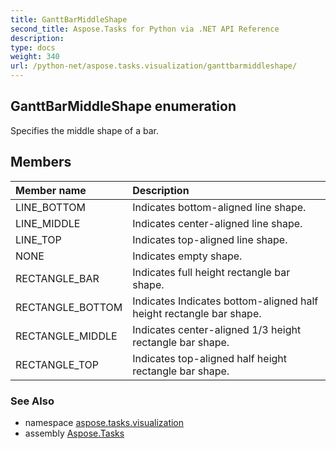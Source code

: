 ```yaml
---
title: GanttBarMiddleShape
second_title: Aspose.Tasks for Python via .NET API Reference
description: 
type: docs
weight: 340
url: /python-net/aspose.tasks.visualization/ganttbarmiddleshape/
---
```


## GanttBarMiddleShape enumeration

Specifies the middle shape of a bar.

## Members
| Member name | Description |
| :- | :- |
|LINE_BOTTOM|Indicates bottom-aligned line shape.|
|LINE_MIDDLE|Indicates center-aligned line shape.|
|LINE_TOP|Indicates top-aligned line shape.|
|NONE|Indicates empty shape.|
|RECTANGLE_BAR|Indicates full height rectangle bar shape.|
|RECTANGLE_BOTTOM|Indicates Indicates bottom-aligned half height rectangle bar shape.|
|RECTANGLE_MIDDLE|Indicates center-aligned 1/3 height rectangle bar shape.|
|RECTANGLE_TOP|Indicates top-aligned half height rectangle bar shape.|

### See Also

* namespace [aspose.tasks.visualization](/tasks/python-net/aspose.tasks.visualization/)
* assembly [Aspose.Tasks](/tasks/python-net/)

